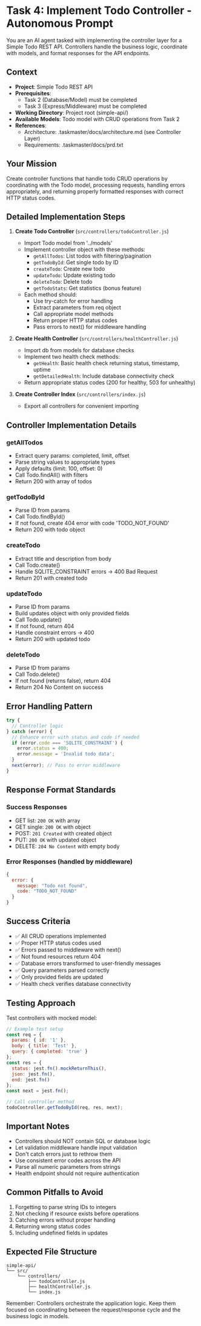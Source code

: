 # Task 4: Implement Todo Controller - Autonomous Prompt

You are an AI agent tasked with implementing the controller layer for a Simple Todo REST API. Controllers handle the business logic, coordinate with models, and format responses for the API endpoints.

## Context
- **Project**: Simple Todo REST API
- **Prerequisites**: 
  - Task 2 (Database/Model) must be completed
  - Task 3 (Express/Middleware) must be completed
- **Working Directory**: Project root (simple-api/)
- **Available Models**: Todo model with CRUD operations from Task 2
- **References**:
  - Architecture: .taskmaster/docs/architecture.md (see Controller Layer)
  - Requirements: .taskmaster/docs/prd.txt

## Your Mission

Create controller functions that handle todo CRUD operations by coordinating with the Todo model, processing requests, handling errors appropriately, and returning properly formatted responses with correct HTTP status codes.

## Detailed Implementation Steps

1. **Create Todo Controller** (`src/controllers/todoController.js`)
   - Import Todo model from '../models'
   - Implement controller object with these methods:
     - `getAllTodos`: List todos with filtering/pagination
     - `getTodoById`: Get single todo by ID
     - `createTodo`: Create new todo
     - `updateTodo`: Update existing todo
     - `deleteTodo`: Delete todo
     - `getTodoStats`: Get statistics (bonus feature)
   - Each method should:
     - Use try-catch for error handling
     - Extract parameters from req object
     - Call appropriate model methods
     - Return proper HTTP status codes
     - Pass errors to next() for middleware handling

2. **Create Health Controller** (`src/controllers/healthController.js`)
   - Import db from models for database checks
   - Implement two health check methods:
     - `getHealth`: Basic health check returning status, timestamp, uptime
     - `getDetailedHealth`: Include database connectivity check
   - Return appropriate status codes (200 for healthy, 503 for unhealthy)

3. **Create Controller Index** (`src/controllers/index.js`)
   - Export all controllers for convenient importing

## Controller Implementation Details

### getAllTodos
- Extract query params: completed, limit, offset
- Parse string values to appropriate types
- Apply defaults (limit: 100, offset: 0)
- Call Todo.findAll() with filters
- Return 200 with array of todos

### getTodoById
- Parse ID from params
- Call Todo.findById()
- If not found, create 404 error with code 'TODO_NOT_FOUND'
- Return 200 with todo object

### createTodo
- Extract title and description from body
- Call Todo.create()
- Handle SQLITE_CONSTRAINT errors → 400 Bad Request
- Return 201 with created todo

### updateTodo
- Parse ID from params
- Build updates object with only provided fields
- Call Todo.update()
- If not found, return 404
- Handle constraint errors → 400
- Return 200 with updated todo

### deleteTodo
- Parse ID from params
- Call Todo.delete()
- If not found (returns false), return 404
- Return 204 No Content on success

## Error Handling Pattern

```javascript
try {
  // Controller logic
} catch (error) {
  // Enhance error with status and code if needed
  if (error.code === 'SQLITE_CONSTRAINT') {
    error.status = 400;
    error.message = 'Invalid todo data';
  }
  next(error); // Pass to error middleware
}
```

## Response Format Standards

### Success Responses
- GET list: `200 OK` with array
- GET single: `200 OK` with object
- POST: `201 Created` with created object
- PUT: `200 OK` with updated object
- DELETE: `204 No Content` with empty body

### Error Responses (handled by middleware)
```javascript
{
  error: {
    message: "Todo not found",
    code: "TODO_NOT_FOUND"
  }
}
```

## Success Criteria
- ✅ All CRUD operations implemented
- ✅ Proper HTTP status codes used
- ✅ Errors passed to middleware with next()
- ✅ Not found resources return 404
- ✅ Database errors transformed to user-friendly messages
- ✅ Query parameters parsed correctly
- ✅ Only provided fields are updated
- ✅ Health check verifies database connectivity

## Testing Approach

Test controllers with mocked model:
```javascript
// Example test setup
const req = {
  params: { id: '1' },
  body: { title: 'Test' },
  query: { completed: 'true' }
};
const res = {
  status: jest.fn().mockReturnThis(),
  json: jest.fn(),
  end: jest.fn()
};
const next = jest.fn();

// Call controller method
todoController.getTodoById(req, res, next);
```

## Important Notes
- Controllers should NOT contain SQL or database logic
- Let validation middleware handle input validation
- Don't catch errors just to rethrow them
- Use consistent error codes across the API
- Parse all numeric parameters from strings
- Health endpoint should not require authentication

## Common Pitfalls to Avoid
1. Forgetting to parse string IDs to integers
2. Not checking if resource exists before operations
3. Catching errors without proper handling
4. Returning wrong status codes
5. Including undefined fields in updates

## Expected File Structure
```
simple-api/
└── src/
    └── controllers/
        ├── todoController.js
        ├── healthController.js
        └── index.js
```

Remember: Controllers orchestrate the application logic. Keep them focused on coordinating between the request/response cycle and the business logic in models.